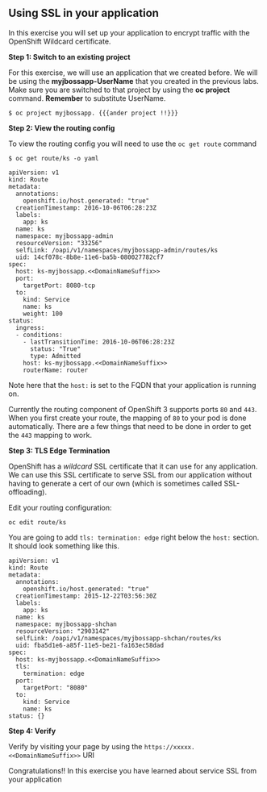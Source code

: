 ## Using SSL in your application

In this exercise you will set up your application to encrypt traffic with the OpenShift Wildcard certificate.

**Step 1: Switch to an existing project**

For this exercise, we will use an application that we created before. We will be using the **myjbossapp-UserName** that you created in the previous labs. Make sure you are switched to that project by using the **oc project** command. **Remember** to substitute UserName.

```
$ oc project myjbossapp. {{{ander project !!}}}
```

**Step 2: View the routing config**

To view the routing config you will need to use the `oc get route` command

```
$ oc get route/ks -o yaml

apiVersion: v1
kind: Route
metadata:
  annotations:
    openshift.io/host.generated: "true"
  creationTimestamp: 2016-10-06T06:28:23Z
  labels:
    app: ks
  name: ks
  namespace: myjbossapp-admin
  resourceVersion: "33256"
  selfLink: /oapi/v1/namespaces/myjbossapp-admin/routes/ks
  uid: 14cf078c-8b8e-11e6-ba5b-080027782cf7
spec:
  host: ks-myjbossapp.<<DomainNameSuffix>>
  port:
    targetPort: 8080-tcp
  to:
    kind: Service
    name: ks
    weight: 100
status:
  ingress:
  - conditions:
    - lastTransitionTime: 2016-10-06T06:28:23Z
      status: "True"
      type: Admitted
    host: ks-myjbossapp.<<DomainNameSuffix>>
    routerName: router  
```

Note here that the `host:` is set to the FQDN that your application is running on.

Currently the routing component of OpenShift 3 supports ports `80` and `443`. When you first create your route, the mapping of `80` to your pod is done automatically. There are a few things that need to be done in order to get the `443` mapping to work.

**Step 3: TLS Edge Termination**

OpenShift has a *wildcard* SSL certificate that it can use for any application. We can use this SSL certificate to serve SSL from our application without having to generate a cert of our own (which is sometimes called SSL-offloading).

Edit your routing configuration:

```
oc edit route/ks
```

You are going to add `tls: termination: edge` right below the `host:` section. It should look something like this.

```
apiVersion: v1
kind: Route
metadata:
  annotations:
    openshift.io/host.generated: "true"
  creationTimestamp: 2015-12-22T03:56:30Z
  labels:
    app: ks
  name: ks
  namespace: myjbossapp-shchan
  resourceVersion: "2903142"
  selfLink: /oapi/v1/namespaces/myjbossapp-shchan/routes/ks
  uid: fba5d1e6-a85f-11e5-be21-fa163ec58dad
spec:
  host: ks-myjbossapp.<<DomainNameSuffix>>
  tls:
    termination: edge
  port:
    targetPort: "8080"
  to:
    kind: Service
    name: ks
status: {}
```

**Step 4: Verify**

Verify by visiting your page by using the `https://xxxxx.<<DomainNameSuffix>>` URI


Congratulations!! In this exercise you have learned about service SSL from your application
